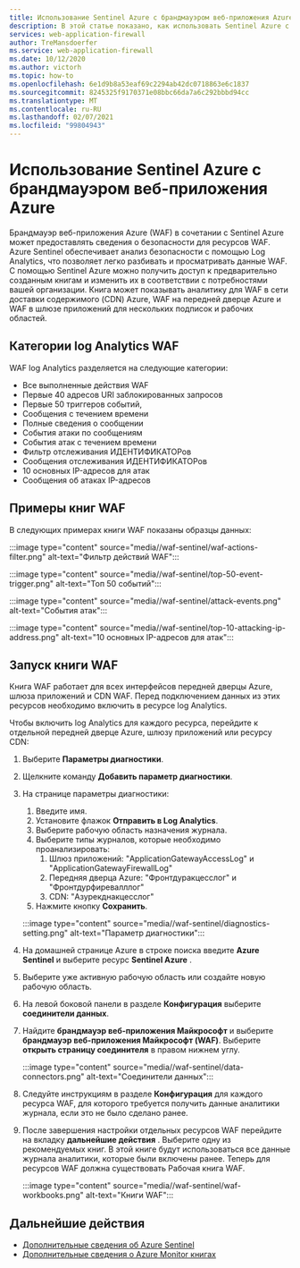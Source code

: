 ```yaml
---
title: Использование Sentinel Azure с брандмауэром веб-приложения Azure
description: В этой статье показано, как использовать Sentinel Azure с брандмауэром веб-приложения Azure (WAF).
services: web-application-firewall
author: TreMansdoerfer
ms.service: web-application-firewall
ms.date: 10/12/2020
ms.author: victorh
ms.topic: how-to
ms.openlocfilehash: 6e1d9b8a53eaf69c2294ab42dc0718863e6c1837
ms.sourcegitcommit: 8245325f9170371e08bbc66da7a6c292bbbd94cc
ms.translationtype: MT
ms.contentlocale: ru-RU
ms.lasthandoff: 02/07/2021
ms.locfileid: "99804943"
---
```

# <a name="using-azure-sentinel-with-azure-web-application-firewall"></a>Использование Sentinel Azure с брандмауэром веб-приложения Azure

Брандмауэр веб-приложения Azure (WAF) в сочетании с Sentinel Azure может предоставлять сведения о безопасности для ресурсов WAF. Azure Sentinel обеспечивает анализ безопасности с помощью Log Analytics, что позволяет легко разбивать и просматривать данные WAF. С помощью Sentinel Azure можно получить доступ к предварительно созданным книгам и изменить их в соответствии с потребностями вашей организации. Книга может показывать аналитику для WAF в сети доставки содержимого (CDN) Azure, WAF на передней дверце Azure и WAF в шлюзе приложений для нескольких подписок и рабочих областей.

## <a name="waf-log-analytics-categories"></a>Категории log Analytics WAF

WAF log Analytics разделяется на следующие категории:  

- Все выполненные действия WAF 
- Первые 40 адресов URI заблокированных запросов 
- Первые 50 триггеров событий,  
- Сообщения с течением времени 
- Полные сведения о сообщении 
- События атаки по сообщениям  
- События атак с течением времени 
- Фильтр отслеживания ИДЕНТИФИКАТОРов 
- Сообщения отслеживания ИДЕНТИФИКАТОРов 
- 10 основных IP-адресов для атак 
- Сообщения об атаках IP-адресов 

## <a name="waf-workbook-examples"></a>Примеры книг WAF

В следующих примерах книги WAF показаны образцы данных:

:::image type="content" source="media//waf-sentinel/waf-actions-filter.png" alt-text="Фильтр действий WAF":::

:::image type="content" source="media//waf-sentinel/top-50-event-trigger.png" alt-text="Топ 50 событий":::

:::image type="content" source="media//waf-sentinel/attack-events.png" alt-text="События атак":::

:::image type="content" source="media//waf-sentinel/top-10-attacking-ip-address.png" alt-text="10 основных IP-адресов для атак":::

## <a name="launch-a-waf-workbook"></a>Запуск книги WAF

Книга WAF работает для всех интерфейсов передней дверцы Azure, шлюза приложений и CDN WAF. Перед подключением данных из этих ресурсов необходимо включить в ресурсе log Analytics. 

Чтобы включить log Analytics для каждого ресурса, перейдите к отдельной передней дверце Azure, шлюзу приложений или ресурсу CDN:

1. Выберите **Параметры диагностики**.
2. Щелкните команду **Добавить параметр диагностики**. 
3. На странице параметры диагностики:
   1. Введите имя. 
   1. Установите флажок **Отправить в Log Analytics**. 
   1. Выберите рабочую область назначения журнала. 
   1. Выберите типы журналов, которые необходимо проанализировать:
      1. Шлюз приложений: "ApplicationGatewayAccessLog" и "ApplicationGatewayFirewallLog"
      1. Передняя дверца Azure: "Фронтдуракцесслог" и "Фронтдурфиревалллог"
      1. CDN: "Азурекднакцесслог"
   1. Нажмите кнопку **Сохранить**.

   :::image type="content" source="media//waf-sentinel/diagnostics-setting.png" alt-text="Параметр диагностики":::

4. На домашней странице Azure в строке поиска введите **Azure Sentinel** и выберите ресурс **Sentinel Azure** . 
2. Выберите уже активную рабочую область или создайте новую рабочую область. 
3. На левой боковой панели в разделе **Конфигурация** выберите **соединители данных**.
4. Найдите **брандмауэр веб-приложения Майкрософт** и выберите **брандмауэр веб-приложения Майкрософт (WAF)**. Выберите **открыть страницу соединителя** в правом нижнем углу.

   :::image type="content" source="media//waf-sentinel/data-connectors.png" alt-text="Соединители данных":::

8. Следуйте инструкциям в разделе **Конфигурация** для каждого ресурса WAF, для которого требуется получить данные аналитики журнала, если это не было сделано ранее.
6. После завершения настройки отдельных ресурсов WAF перейдите на вкладку **дальнейшие действия** . Выберите одну из рекомендуемых книг. В этой книге будут использоваться все данные журнала аналитики, которые были включены ранее. Теперь для ресурсов WAF должна существовать Рабочая книга WAF.

   :::image type="content" source="media//waf-sentinel/waf-workbooks.png" alt-text="Книги WAF":::


## <a name="next-steps"></a>Дальнейшие действия

- [Дополнительные сведения об Azure Sentinel](../sentinel/overview.md)
- [Дополнительные сведения о Azure Monitor книгах](../azure-monitor/platform/workbooks-overview.md)
